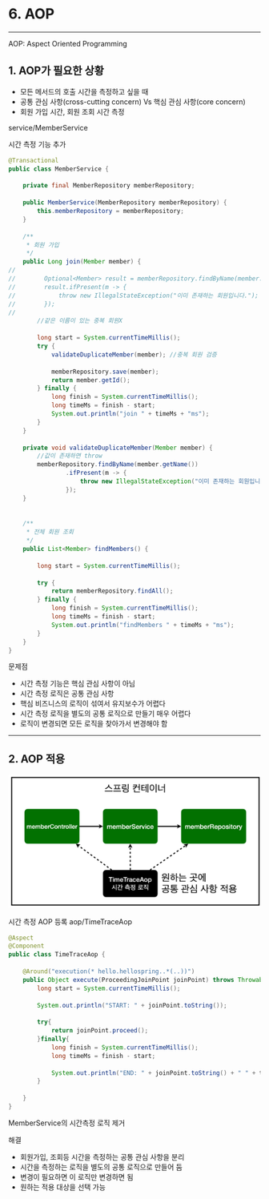 # 6. AOP

---

AOP: Aspect Oriented Programming

## 1. AOP가 필요한 상황
+ 모든 메서드의 호출 시간을 측정하고 싶을 때
+ 공통 관심 사항(cross-cutting concern) Vs 핵심 관심 사항(core concern)
+ 회원 가입 시간, 회원 조회 시간 측정

service/MemberService

시간 측정 기능 추가

```java
@Transactional
public class MemberService {

    private final MemberRepository memberRepository;

    public MemberService(MemberRepository memberRepository) {
        this.memberRepository = memberRepository;
    }

    /**
     * 회원 가입
     */
    public Long join(Member member) {
//
//        Optional<Member> result = memberRepository.findByName(member.getName());
//        result.ifPresent(m -> {
//            throw new IllegalStateException("이미 존재하는 회원입니다.");
//        });
//
        //같은 이름이 있는 중복 회원X

        long start = System.currentTimeMillis();
        try {
            validateDuplicateMember(member); //중복 회원 검증

            memberRepository.save(member);
            return member.getId();
        } finally {
            long finish = System.currentTimeMillis();
            long timeMs = finish - start;
            System.out.println("join " + timeMs + "ms");
        }
    }

    private void validateDuplicateMember(Member member) {
        //값이 존재하면 throw
        memberRepository.findByName(member.getName())
                .ifPresent(m -> {
                    throw new IllegalStateException("이미 존재하는 회원입니다.");
                });
    }


    /**
     * 전체 회원 조회
     */
    public List<Member> findMembers() {

        long start = System.currentTimeMillis();

        try {
            return memberRepository.findAll();
        } finally {
            long finish = System.currentTimeMillis();
            long timeMs = finish - start;
            System.out.println("findMembers " + timeMs + "ms");
        }
    }
}
```

문제점
+ 시간 측정 기능은 핵심 관심 사항이 아님
+ 시간 측정 로직은 공통 관심 사항
+ 핵심 비즈니스의 로직이 섞여서 유지보수가 어렵다
+ 시간 측정 로직을 별도의 공통 로직으로 만들기 매우 어렵다
+ 로직이 변경되면 모든 로직을 찾아가서 변경해야 함

---

## 2. AOP 적용


![img4](../img/img4.PNG)

시간 측정 AOP 등록
aop/TimeTraceAop

```java
@Aspect
@Component
public class TimeTraceAop {

    @Around("execution(* hello.hellospring..*(..))")
    public Object execute(ProceedingJoinPoint joinPoint) throws Throwable{
        long start = System.currentTimeMillis();

        System.out.println("START: " + joinPoint.toString());

        try{
            return joinPoint.proceed();
        }finally{
            long finish = System.currentTimeMillis();
            long timeMs = finish - start;

            System.out.println("END: " + joinPoint.toString() + " " + timeMs + "ms");
        }

    }
}
```
MemberService의 시간측정 로직 제거


해결
+ 회원가입, 조회등 시간을 측정하는 공통 관심 사항을 분리
+ 시간을 측정하는 로직을 별도의 공통 로직으로 만들어 둠
+ 변경이 필요하면 이 로직만 변경하면 됨
+ 원하는 적용 대상을 선택 가능